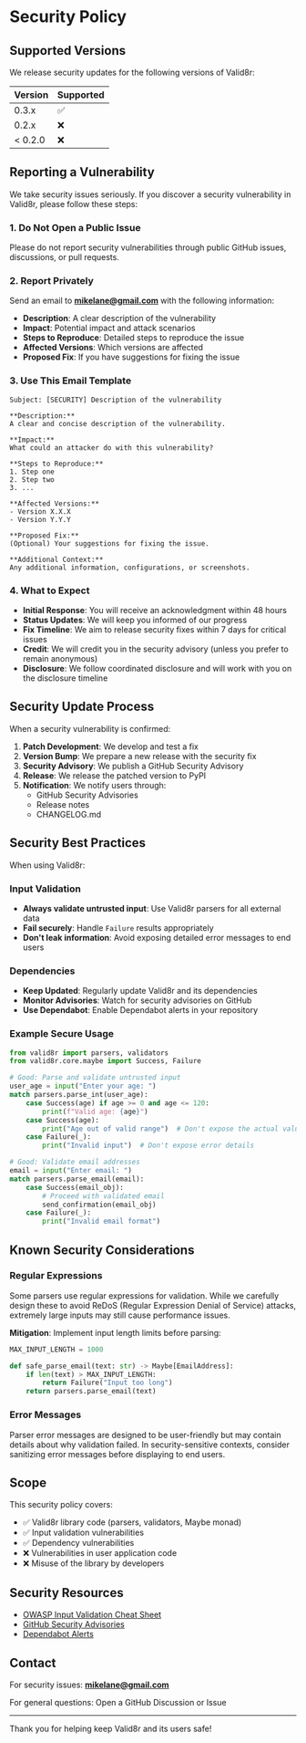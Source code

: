 # Security Policy

## Supported Versions

We release security updates for the following versions of Valid8r:

| Version | Supported          |
| ------- | ------------------ |
| 0.3.x   | :white_check_mark: |
| 0.2.x   | :x:                |
| < 0.2.0 | :x:                |

## Reporting a Vulnerability

We take security issues seriously. If you discover a security vulnerability in Valid8r, please follow these steps:

### 1. Do Not Open a Public Issue

Please do not report security vulnerabilities through public GitHub issues, discussions, or pull requests.

### 2. Report Privately

Send an email to **mikelane@gmail.com** with the following information:

- **Description**: A clear description of the vulnerability
- **Impact**: Potential impact and attack scenarios
- **Steps to Reproduce**: Detailed steps to reproduce the issue
- **Affected Versions**: Which versions are affected
- **Proposed Fix**: If you have suggestions for fixing the issue

### 3. Use This Email Template

```
Subject: [SECURITY] Description of the vulnerability

**Description:**
A clear and concise description of the vulnerability.

**Impact:**
What could an attacker do with this vulnerability?

**Steps to Reproduce:**
1. Step one
2. Step two
3. ...

**Affected Versions:**
- Version X.X.X
- Version Y.Y.Y

**Proposed Fix:**
(Optional) Your suggestions for fixing the issue.

**Additional Context:**
Any additional information, configurations, or screenshots.
```

### 4. What to Expect

- **Initial Response**: You will receive an acknowledgment within 48 hours
- **Status Updates**: We will keep you informed of our progress
- **Fix Timeline**: We aim to release security fixes within 7 days for critical issues
- **Credit**: We will credit you in the security advisory (unless you prefer to remain anonymous)
- **Disclosure**: We follow coordinated disclosure and will work with you on the disclosure timeline

## Security Update Process

When a security vulnerability is confirmed:

1. **Patch Development**: We develop and test a fix
2. **Version Bump**: We prepare a new release with the security fix
3. **Security Advisory**: We publish a GitHub Security Advisory
4. **Release**: We release the patched version to PyPI
5. **Notification**: We notify users through:
   - GitHub Security Advisories
   - Release notes
   - CHANGELOG.md

## Security Best Practices

When using Valid8r:

### Input Validation

- **Always validate untrusted input**: Use Valid8r parsers for all external data
- **Fail securely**: Handle `Failure` results appropriately
- **Don't leak information**: Avoid exposing detailed error messages to end users

### Dependencies

- **Keep Updated**: Regularly update Valid8r and its dependencies
- **Monitor Advisories**: Watch for security advisories on GitHub
- **Use Dependabot**: Enable Dependabot alerts in your repository

### Example Secure Usage

```python
from valid8r import parsers, validators
from valid8r.core.maybe import Success, Failure

# Good: Parse and validate untrusted input
user_age = input("Enter your age: ")
match parsers.parse_int(user_age):
    case Success(age) if age >= 0 and age <= 120:
        print(f"Valid age: {age}")
    case Success(age):
        print("Age out of valid range")  # Don't expose the actual value
    case Failure(_):
        print("Invalid input")  # Don't expose error details

# Good: Validate email addresses
email = input("Enter email: ")
match parsers.parse_email(email):
    case Success(email_obj):
        # Proceed with validated email
        send_confirmation(email_obj)
    case Failure(_):
        print("Invalid email format")
```

## Known Security Considerations

### Regular Expressions

Some parsers use regular expressions for validation. While we carefully design these to avoid ReDoS (Regular Expression Denial of Service) attacks, extremely large inputs may still cause performance issues.

**Mitigation**: Implement input length limits before parsing:

```python
MAX_INPUT_LENGTH = 1000

def safe_parse_email(text: str) -> Maybe[EmailAddress]:
    if len(text) > MAX_INPUT_LENGTH:
        return Failure("Input too long")
    return parsers.parse_email(text)
```

### Error Messages

Parser error messages are designed to be user-friendly but may contain details about why validation failed. In security-sensitive contexts, consider sanitizing error messages before displaying to end users.

## Scope

This security policy covers:

- ✅ Valid8r library code (parsers, validators, Maybe monad)
- ✅ Input validation vulnerabilities
- ✅ Dependency vulnerabilities
- ❌ Vulnerabilities in user application code
- ❌ Misuse of the library by developers

## Security Resources

- [OWASP Input Validation Cheat Sheet](https://cheatsheetseries.owasp.org/cheatsheets/Input_Validation_Cheat_Sheet.html)
- [GitHub Security Advisories](https://github.com/mikelane/valid8r/security/advisories)
- [Dependabot Alerts](https://github.com/mikelane/valid8r/security/dependabot)

## Contact

For security issues: **mikelane@gmail.com**

For general questions: Open a GitHub Discussion or Issue

---

Thank you for helping keep Valid8r and its users safe!
